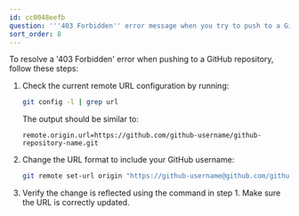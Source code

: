 ```yaml
---
id: cc0048eefb
question: '''403 Forbidden'' error message when you try to push to a GitHub repository'
sort_order: 8
---
```


To resolve a '403 Forbidden' error when pushing to a GitHub repository, follow these steps:

1. Check the current remote URL configuration by running:

   ```bash
   git config -l | grep url
   ```

   The output should be similar to:

   ```
   remote.origin.url=https://github.com/github-username/github-repository-name.git
   ```

2. Change the URL format to include your GitHub username:

   ```bash
   git remote set-url origin "https://github-username@github.com/github-username/github-repository-name.git"
   ```

3. Verify the change is reflected using the command in step 1. Make sure the URL is correctly updated.